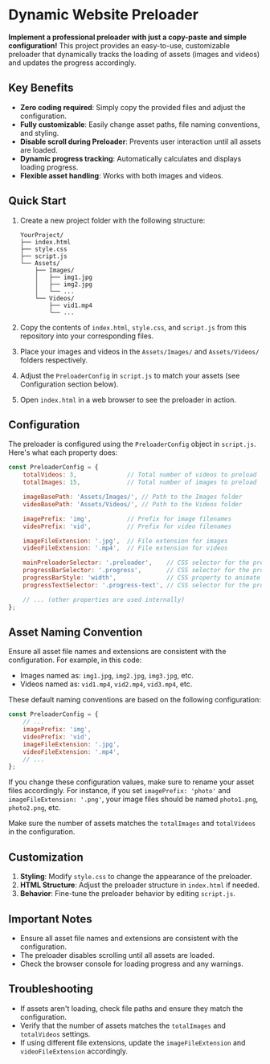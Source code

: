 # Dynamic Website Preloader

**Implement a professional preloader with just a copy-paste and simple configuration!** This project provides an easy-to-use, customizable preloader that dynamically tracks the loading of assets (images and videos) and updates the progress accordingly.

## Key Benefits

- **Zero coding required**: Simply copy the provided files and adjust the configuration.
- **Fully customizable**: Easily change asset paths, file naming conventions, and styling.
- **Disable scroll during Preloader**: Prevents user interaction until all assets are loaded.
- **Dynamic progress tracking**: Automatically calculates and displays loading progress.
- **Flexible asset handling**: Works with both images and videos.

## Quick Start

1. Create a new project folder with the following structure:
   ```
   YourProject/
   ├── index.html
   ├── style.css
   ├── script.js
   └── Assets/
       ├── Images/
       │   ├── img1.jpg
       │   ├── img2.jpg
       │   └── ...
       └── Videos/
           ├── vid1.mp4
           └── ...
   ```

2. Copy the contents of `index.html`, `style.css`, and `script.js` from this repository into your corresponding files.

3. Place your images and videos in the `Assets/Images/` and `Assets/Videos/` folders respectively.

4. Adjust the `PreloaderConfig` in `script.js` to match your assets (see Configuration section below).

5. Open `index.html` in a web browser to see the preloader in action.

## Configuration

The preloader is configured using the `PreloaderConfig` object in `script.js`. Here's what each property does:

```javascript
const PreloaderConfig = {
    totalVideos: 3,              // Total number of videos to preload
    totalImages: 15,             // Total number of images to preload

    imageBasePath: 'Assets/Images/', // Path to the Images folder
    videoBasePath: 'Assets/Videos/', // Path to the Videos folder

    imagePrefix: 'img',          // Prefix for image filenames
    videoPrefix: 'vid',          // Prefix for video filenames

    imageFileExtension: '.jpg',  // File extension for images
    videoFileExtension: '.mp4',  // File extension for videos

    mainPreloaderSelector: '.preloader',    // CSS selector for the preloader container
    progressBarSelector: '.progress',       // CSS selector for the progress bar
    progressBarStyle: 'width',              // CSS property to animate for progress
    progressTextSelector: '.progress-text', // CSS selector for the progress text

    // ... (other properties are used internally)
};
```

## Asset Naming Convention

Ensure all asset file names and extensions are consistent with the configuration. For example, in this code:

- Images named as: `img1.jpg`, `img2.jpg`, `img3.jpg`, etc.
- Videos named as: `vid1.mp4`, `vid2.mp4`, `vid3.mp4`, etc.

These default naming conventions are based on the following configuration:

```javascript
const PreloaderConfig = {
    // ...
    imagePrefix: 'img',
    videoPrefix: 'vid',
    imageFileExtension: '.jpg',
    videoFileExtension: '.mp4',
    // ...
};
```

If you change these configuration values, make sure to rename your asset files accordingly. For instance, if you set `imagePrefix: 'photo'` and `imageFileExtension: '.png'`, your image files should be named `photo1.png`, `photo2.png`, etc.

Make sure the number of assets matches the `totalImages` and `totalVideos` in the configuration.
## Customization

1. **Styling**: Modify `style.css` to change the appearance of the preloader.
2. **HTML Structure**: Adjust the preloader structure in `index.html` if needed.
3. **Behavior**: Fine-tune the preloader behavior by editing `script.js`.

## Important Notes

- Ensure all asset file names and extensions are consistent with the configuration.
- The preloader disables scrolling until all assets are loaded.
- Check the browser console for loading progress and any warnings.

## Troubleshooting

- If assets aren't loading, check file paths and ensure they match the configuration.
- Verify that the number of assets matches the `totalImages` and `totalVideos` settings.
- If using different file extensions, update the `imageFileExtension` and `videoFileExtension` accordingly.